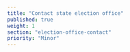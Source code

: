 ```yaml
---
title: "Contact state election office"
published: true
weight: 1
section: "election-office-contact"
priority: "Minor"
---
```

&nbsp;